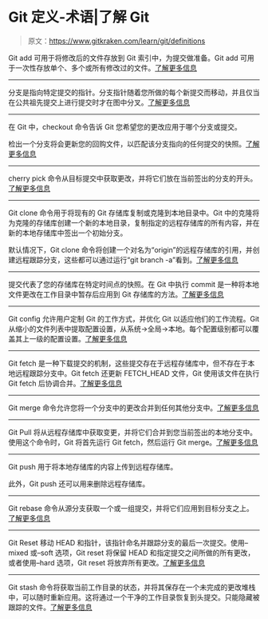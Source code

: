 # Git 定义-术语|了解 Git

> 原文：<https://www.gitkraken.com/learn/git/definitions>

Git add 可用于将修改后的文件存放到 Git 索引中，为提交做准备。Git add 可用于一次性存放单个、多个或所有修改过的文件。[了解更多信息](https://www.gitkraken.com/learn/git/git-add)

* * *

分支是指向特定提交的指针。分支指针随着您所做的每个新提交而移动，并且仅当在公共祖先提交上进行提交时才在图中分叉。[了解更多信息](https://www.gitkraken.com/learn/git/branch)

* * *

在 Git 中，checkout 命令告诉 Git 您希望您的更改应用于哪个分支或提交。

检出一个分支将会更新您的回购文件，以匹配该分支指向的任何提交的快照。[了解更多信息](https://www.gitkraken.com/learn/git/git-checkout)

* * *

cherry pick 命令从目标提交中获取更改，并将它们放在当前签出的分支的开头。[了解更多信息](https://www.gitkraken.com/learn/git/cherry-pick)

* * *

Git clone 命令用于将现有的 Git 存储库复制或克隆到本地目录中。Git 中的克隆将为克隆的存储库创建一个新的本地目录，复制指定的远程存储库的所有内容，并在新的本地存储库中签出一个初始分支。

默认情况下，Git clone 命令将创建一个对名为“origin”的远程存储库的引用，并创建远程跟踪分支，这些都可以通过运行“git branch -a”看到。[了解更多信息](https://www.gitkraken.com/learn/git/git-clone)

* * *

提交代表了您的存储库在特定时间点的快照。在 Git 中执行 commit 是一种将本地文件更改在工作目录中暂存后应用到 Git 存储库的方法。[了解更多信息](https://www.gitkraken.com/learn/git/commit)

* * *

Git config 允许用户定制 Git 的工作方式，并优化 Git 以适应他们的工作流程。Git 从缩小的文件列表中提取配置设置，从系统→全局→本地。每个配置级别都可以覆盖其上一级的配置设置。[了解更多信息](https://www.gitkraken.com/learn/git/git-config)

* * *

Git fetch 是一种下载提交的机制，这些提交存在于远程存储库中，但不存在于本地远程跟踪分支中。Git fetch 还更新 FETCH_HEAD 文件，Git 使用该文件在执行 Git fetch 后协调合并。[了解更多信息](https://www.gitkraken.com/learn/git/git-fetch)

* * *

Git merge 命令允许您将一个分支中的更改合并到任何其他分支中。[了解更多信息](https://www.gitkraken.com/learn/git/git-merge)

* * *

Git Pull 将从远程存储库中获取变更，并将它们合并到您当前签出的本地分支中。使用这个命令时，Git 将首先运行 Git fetch，然后运行 Git merge。[了解更多信息](https://www.gitkraken.com/learn/git/tutorials/what-is-git-pull)

* * *

Git push 用于将本地存储库的内容上传到远程存储库。

此外，Git push 还可以用来删除远程存储库。

* * *

Git rebase 命令从源分支获取一个或一组提交，并将它们应用到目标分支之上。[了解更多信息](https://www.gitkraken.com/learn/git/git-rebase)

* * *

Git Reset 移动 HEAD 和指针，该指针命名并跟踪分支的最后一次提交。使用–mixed 或–soft 选项，Git reset 将保留 HEAD 和指定提交之间所做的所有更改，或者使用–hard 选项，Git reset 将放弃所有更改。[了解更多信息](https://www.gitkraken.com/learn/git/git-reset)

* * *

Git stash 命令将获取当前工作目录的状态，并将其保存在一个未完成的更改堆栈中，可以随时重新应用。这将通过一个干净的工作目录恢复到头提交。只能隐藏被跟踪的文件。[了解更多信息](https://www.gitkraken.com/learn/git/git-stash)